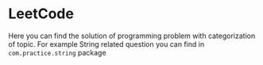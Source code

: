 # LeetCode

Here you can find the solution of programming problem with categorization of topic. For example String related question you can find in `com.practice.string` package
